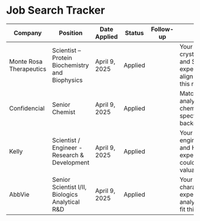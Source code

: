 # Job Search Tracker

| Company | Position | Date Applied | Status | Follow-up | Notes |
|---------|----------|--------------|--------|-----------|-------|
| Monte Rosa Therapeutics | Scientist – Protein Biochemistry and Biophysics | April 9, 2025 | Applied | | Your X-ray crystallography and SPR experience align well with this role |
| Confidencial | Senior Chemist | April 9, 2025 | Applied | | Matches your analytical chemistry and spectroscopy background |
| Kelly | Scientist / Engineer - Research & Development | April 9, 2025 | Applied | | Your polymer engineering and HPC experience could be valuable here |
| AbbVie | Senior Scientist I/II, Biologics Analytical R&D | April 9, 2025 | Applied | | Your protein characterization experience and analytical skills fit this position |
